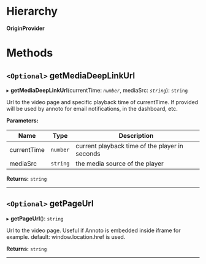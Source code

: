 

# Hierarchy

**OriginProvider**

# Methods

<a id="getmediadeeplinkurl"></a>

## `<Optional>` getMediaDeepLinkUrl

▸ **getMediaDeepLinkUrl**(currentTime: *`number`*, mediaSrc: *`string`*): `string`

Url to the video page and specific playback time of currentTime. If provided will be used by annoto for email notifications, in the dashboard, etc.

**Parameters:**

| Name | Type | Description |
| ------ | ------ | ------ |
| currentTime | `number` |  current playback time of the player in seconds |
| mediaSrc | `string` |  the media source of the player |

**Returns:** `string`

___
<a id="getpageurl"></a>

## `<Optional>` getPageUrl

▸ **getPageUrl**(): `string`

Url to the video page. Useful if Annoto is embedded inside iframe for example. default: window.location.href is used.

**Returns:** `string`

___

